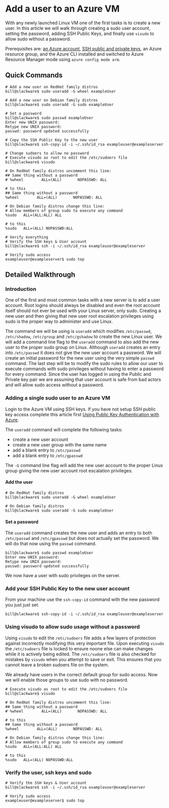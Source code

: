 <properties
		pageTitle="Add a user to a Linux VM on Azure | Azure"
		description="Add a user to a Linux VM on Azure."
		services="virtual-machines-linux"
		documentationCenter=""
		authors="vlivech"
		manager="timlt"
		editor=""
		tags="azure-resource-manager"
/>

<tags
	ms.service="virtual-machines-linux"
	ms.date="03/04/2016"
	wacn.date=""/>

# Add a user to an Azure VM

With any newly launched Linux VM one of the first tasks is to create a new user.  In this article we will walk through creating a sudo user account, setting the password, adding SSH Public Keys, and finally use `visudo` to allow sudo without a password.

Prerequisites are: [an Azure account](/pricing/1rmb-trial/), [SSH public and private keys](/documentation/articles/virtual-machines-linux-mac-create-ssh-keys/)<!-- should be deleted -->, an Azure resource group, and the Azure CLI installed and switched to Azure Resource Manager mode using `azure config mode arm`<!-- should be deleted -->.

## Quick Commands

	# Add a new user on RedHat family distros
	bill@slackware$ sudo useradd -G wheel exampleUser
	
	# Add a new user on Debian family distros
	bill@slackware$ sudo useradd -G sudo exampleUser
	
	# Set a password
	bill@slackware$ sudo passwd exampleUser
	Enter new UNIX password:
	Retype new UNIX password:
	passwd: password updated successfully
	
	# Copy the SSH Public Key to the new user
	bill@slackware$ ssh-copy-id -i ~/.ssh/id_rsa exampleuser@exampleserver
	
	# Change sudoers to allow no password
	# Execute visudo as root to edit the /etc/sudoers file
	bill@slackware$ visudo
	
	# On RedHat family distros uncomment this line:
	## Same thing without a password
	# %wheel        ALL=(ALL)       NOPASSWD: ALL
	
	# to this
	## Same thing without a password
	%wheel        ALL=(ALL)       NOPASSWD: ALL
	
	# On Debian family distros change this line:
	# Allow members of group sudo to execute any command
	%sudo   ALL=(ALL:ALL) ALL
	
	# to this
	%sudo   ALL=(ALL) NOPASSWD:ALL
	
	# Verify everything
	# Verify the SSH keys & User account
	bill@slackware$ ssh -i ~/.ssh/id_rsa exampleuser@exampleserver
	
	# Verify sudo access
	exampleuser@exampleserver$ sudo top

## Detailed Walkthrough

### Introduction

One of the first and most common tasks with a new server is to add a user account.  Root logins should always be disabled and even the root account itself should not ever be used with your Linux server, only sudo.  Creating a new user and then giving that new user root escalation privileges using sudo is the proper way to administer and use Linux.  

The command we will be using is `useradd` which modifies `/etc/passwd`, `/etc/shadow`, `/etc/group` and `/etc/gshadow` to create the new Linux user.  We will add a command line flag to the `useradd` command to also add the new user to the proper sudo group on Linux.  Although `useradd` creates an entry into `/etc/passwd` it does not give the new user account a password.  We will create an initial password for the new user using the very simple `passwd` command.  The last step will be to modify the sudo rules to allow our user to execute commands with sudo privileges without having to enter a password for every command.  Since the user has logged in using the Public and Private key pair we are assuming that user account is safe from bad actors and will allow sudo access without a password.  

### Adding a single sudo user to an Azure VM

Login to the Azure VM using SSH keys.  If you have not setup SSH public key access complete this article first [Using Public Key Authentication with Azure](http://link.to/article).  

The `useradd` command will complete the following tasks:

- create a new user account
- create a new user group with the same name
- add a blank entry to `/etc/passwd`
- add a blank entry to `/etc/gpasswd`

The `-G` command line flag will add the new user account to the proper Linux group giving the new user account root escalation privileges.

#### Add the user

	# On RedHat family distros
	bill@slackware$ sudo useradd -G wheel exampleUser
	
	# On Debian family distros
	bill@slackware$ sudo useradd -G sudo exampleUser

#### Set a password

The `useradd` command creates the new user and adds an entry to both `/etc/passwd` and `/etc/gpasswd` but does not actually set the password.  We will do that now using the `passwd` command.

	bill@slackware$ sudo passwd exampleUser
	Enter new UNIX password:
	Retype new UNIX password:
	passwd: password updated successfully

We now have a user with sudo privileges on the server.

### Add your SSH Public Key to the new user account

From your machine use the `ssh-copy-id` command with the new password you just just set.

	bill@slackware$ ssh-copy-id -i ~/.ssh/id_rsa exampleuser@exampleserver

### Using visudo to allow sudo usage without a password

Using `visudo` to edit the `/etc/sudoers` file adds a few layers of protection against incorrectly modifying this very important file.  Upon executing `visudo` the `/etc/sudoers` file is locked to ensure noone else can make changes while it is actively being edited.  The `/etc/sudoers` file is also checked for mistakes by `visudo` when you attempt to save or exit.  This ensures that you cannot leave a broken sudoers file on the system.

We already have users in the correct default group for sudo access.  Now we will enable those groups to use sudo with no password.

	# Execute visudo as root to edit the /etc/sudoers file
	bill@slackware$ visudo
	
	# On RedHat family distros uncomment this line:
	## Same thing without a password
	# %wheel        ALL=(ALL)       NOPASSWD: ALL
	
	# to this
	## Same thing without a password
	%wheel        ALL=(ALL)       NOPASSWD: ALL
	
	# On Debian family distros change this line:
	# Allow members of group sudo to execute any command
	%sudo   ALL=(ALL:ALL) ALL
	
	# to this
	%sudo   ALL=(ALL) NOPASSWD:ALL

### Verify the user, ssh keys and sudo

	# Verify the SSH keys & User account
	bill@slackware$ ssh -i ~/.ssh/id_rsa exampleuser@exampleserver
	
	# Verify sudo access
	exampleuser@exampleserver$ sudo top
